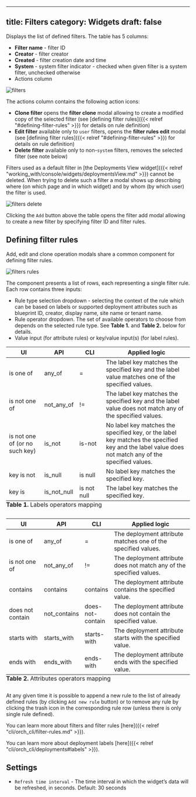
---
title: Filters
category: Widgets
draft: false
---

Displays the list of defined filters.
The table has 5 columns:

* **Filter name** - filter ID
* **Creator** - filter creator
* **Created** - filter creation date and time
* **System** - system filter indicator - checked when given filter is a system filter, unchecked otherwise
* Actions column

![filters]( /images/ui/widgets/filters.png )

The actions column contains the following action icons:

* **Clone filter** opens the **filter clone** modal allowing to create a modified copy of the selected filter (see [defining filter rules]({{< relref "#defining-filter-rules" >}}) for details on rule definition)
* **Edit filter** available only to `user` filters, opens the **filter rules edit** modal (see [defining filter rules]({{< relref "#defining-filter-rules" >}}) for details on rule definition)
* **Delete filter** available only to non-`system` filters, removes the selected filter (see note below)

Filters used as a default filter in
[the Deployments View widget]({{< relref "working_with/console/widgets/deploymentsView.md" >}})
cannot be deleted.
When trying to delete such a filter a modal shows up describing where (on which page and in which widget) and by whom (by which user) the filter is used.

![filters delete]( /images/ui/widgets/filters-delete.png ) 


Clicking the `Add` button above the table opens the filter add modal allowing to create a new filter by specifying filter ID and filter rules.

## Defining filter rules

Add, edit and clone operation modals share a common component for defining filter rules.

![filters rules]( /images/ui/widgets/filters-rules.png ) 

The component presents a list of rows, each representing a single filter rule. Each row contains three inputs:

* Rule type selection dropdown - selecting the context of the rule which can be based on labels or supported 
  deployment attributes such as blueprint ID, creator, display name, site name or tenant name.
* Rule operator dropdown. The set of available operators to choose from depends on the selected rule type. See **Table 1.** and **Table 2.** below for details.
* Value input (for attribute rules) or key/value input(s) (for label rules). 

<table>
  <thead>
    <th width="20%">UI</th>
    <th width="15%">API</th>
    <th width="15%">CLI</th>
    <th width="50%">Applied logic</th>
  </thead>
  <tbody>
    <tr>
      <td>is one of</td>
      <td>any_of</td>
      <td>=</td>
      <td>The label key matches the specified key and the label value matches one of the specified values.</td>
    </tr>
    <tr>
      <td>is not one of</td>
      <td>not_any_of</td>
      <td>!=</td>
      <td>The label key matches the specified key and the label value does not match any of the specified values.</td>
    </tr>
    <tr>
      <td>is not one of (or no such key)</td>
      <td>is_not</td>
      <td>is-not</td>
      <td>No label key matches the specified key, or the label key matches the specified key and the label value does not match any of the specified values.</td>
    </tr>
    <tr>
      <td>key is not</td>
      <td>is_null</td>
      <td>is null</td>
      <td>No label key matches the specified key.</td>
    </tr>
    <tr>
      <td>key is</td>
      <td>is_not_null</td>
      <td>is not null</td>
      <td>The label key matches the specified key.</td>
    </tr>
  </tbody>
  <caption style="caption-side: bottom; text-align: left"><strong>Table 1.</strong> Labels operators mapping</caption>
</table>


<table>
  <thead>
    <th width="20%">UI</th>
    <th width="15%">API</th>
    <th width="15%">CLI</th>
    <th width="50%">Applied logic</th>
  </thead>
  <tbody>
    <tr>
      <td>is one of</td>
      <td>any_of</td>
      <td>=</td>
      <td>The deployment attribute matches one of the specified values.</td>
    </tr>
    <tr>
      <td>is not one of</td>
      <td>not_any_of</td>
      <td>!=</td>
      <td>The deployment attribute does not match any of the specified values.</td>
    </tr>
    <tr>
      <td>contains</td>
      <td>contains</td>
      <td>contains</td>
      <td>The deployment attribute contains the specified value.</td>
    </tr>
    <tr>
      <td>does not contain</td>
      <td>not_contains</td>
      <td>does-not-contain</td>
      <td>The deployment attribute does not contain the specified value.</td>
    </tr>
    <tr>
      <td>starts with</td>
      <td>starts_with</td>
      <td>starts-with</td>
      <td>The deployment attribute starts with the specified value.</td>
    </tr>
    <tr>
      <td>ends with</td>
      <td>ends_with</td>
      <td>ends-with</td>
      <td>The deployment attribute ends with the specified value.</td>
    </tr>
  </tbody>
  <caption style="caption-side: bottom; text-align: left"><strong>Table 2.</strong> Attributes operators 
mapping</caption>
</table>

At any given time it is possible to append a new rule to the list of already defined rules (by clicking `Add new rule` button) or to remove any rule by clicking the trash icon in the corresponding rule row (unless there is only single rule defined).

You can learn more about filters and filter rules [here]({{< relref "cli/orch_cli/filter-rules.md" >}}).

You can learn more about deployment labels [here]({{< relref "cli/orch_cli/deployments#labels" >}}).


## Settings

* `Refresh time interval` - The time interval in which the widget’s data will be refreshed, in seconds. Default: 30 seconds
